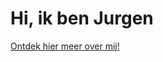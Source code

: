 # Hi, ik ben Jurgen
[Ontdek hier meer over mij!](https://github.com/PowerfulHokko/intro/index.html)
